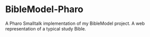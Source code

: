 # BibleModel-Pharo    
A Pharo Smalltalk implementation of my BibleModel project.
A web representation of a typical study Bible. 
